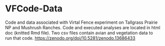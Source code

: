 # VFCode-Data
Code and data associated with Virtal Fence experiment on Tallgrass Prairie NP and Mushrush Ranches. Code and executed analyses are located in html doc (knitted Rmd file). Two csv files contain avian and vegetation data to run that code.
https://zenodo.org/doi/10.5281/zenodo.13686433
